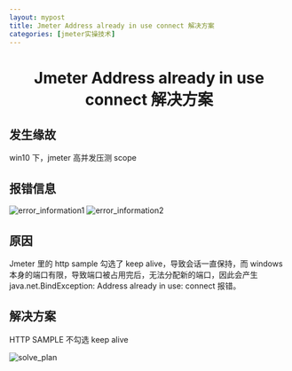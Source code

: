 ```yaml
---
layout: mypost
title: Jmeter Address already in use connect 解决方案
categories: [jmeter实操技术]
---
```


# <center>Jmeter Address already in use connect 解决方案</center>

## 发生缘故

win10 下，jmeter 高并发压测 scope

## 报错信息

![error_information1](pho1.png)
![error_information2](pho2.png)

## 原因

Jmeter 里的 http sample 勾选了 keep alive，导致会话一直保持，而 windows 本身的端口有限，导致端口被占用完后，无法分配新的端口，因此会产生 java.net.BindException: Address already in use: connect 报错。

## 解决方案

HTTP SAMPLE 不勾选 keep alive

![solve_plan](pho3.png)
